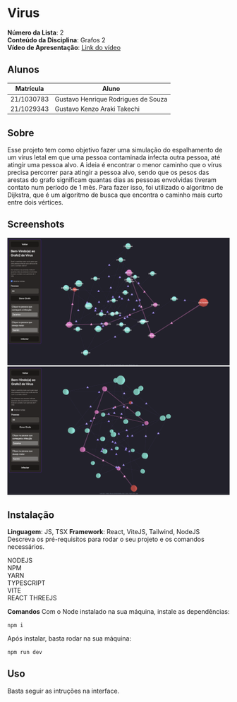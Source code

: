 # Virus

**Número da Lista**: 2<br>
**Conteúdo da Disciplina**: Grafos 2<br>
**Vídeo de Apresentação**: [Link do vídeo](https://youtu.be/WBKIZKQbqQw)

## Alunos

| Matrícula  | Aluno                               |
| ---------- | ----------------------------------- |
| 21/1030783 | Gustavo Henrique Rodrigues de Souza |
| 21/1029343 | Gustavo Kenzo Araki Takechi         |

## Sobre

Esse projeto tem como objetivo fazer uma simulação do espalhamento de um vírus letal em que uma pessoa contaminada infecta outra pessoa, até atingir uma pessoa alvo. A ideia é encontrar o menor caminho que o vírus precisa percorrer para atingir a pessoa alvo, sendo que os pesos das arestas do grafo significam quantas dias as pessoas envolvidas tiveram contato num período de 1 mês. Para fazer isso, foi utilizado o algoritmo de Dijkstra, que é um algoritmo de busca que encontra o caminho mais curto entre dois vértices.

## Screenshots

![imagem4](/screenshots/4.png)
![imagem5](/screenshots/5.png)

## Instalação

**Linguagem**: JS, TSX
**Framework**: React, ViteJS, Tailwind, NodeJS <br>
Descreva os pré-requisitos para rodar o seu projeto e os comandos necessários.

NODEJS <br />
NPM <br />
YARN <br />
TYPESCRIPT <br />
VITE <br />
REACT THREEJS <br />

**Comandos**
Com o Node instalado na sua máquina, instale as dependências: <br />

```
npm i
```

Após instalar, basta rodar na sua máquina: <br />

```
npm run dev
```

## Uso

Basta seguir as intruções na interface.
